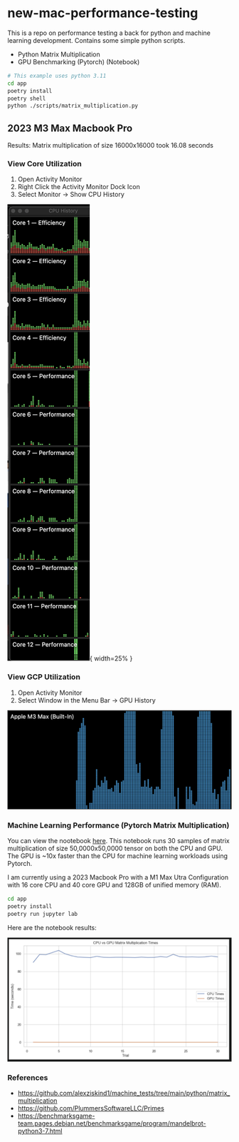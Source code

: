 # new-mac-performance-testing

This is a repo on performance testing a back for python and machine learning development. Contains some simple python scripts.

- Python Matrix Multiplication
- GPU Benchmarking (Pytorch) (Notebook)

```bash
# This example uses python 3.11
cd app 
poetry install
poetry shell
python ./scripts/matrix_multiplication.py
```

## 2023 M3 Max Macbook Pro

Results: Matrix multiplication of size 16000x16000 took 16.08 seconds

### View Core Utilization

1. Open Activity Monitor
2. Right Click the Activity Monitor Dock Icon
3. Select Monitor -> Show CPU History

![cores](./images/cores.png){ width=25% }

### View GCP Utilization

1. Open Activity Monitor
2. Select Window in the Menu Bar -> GPU History

![gpu](./images/gpu.png)

### Machine Learning Performance (Pytorch Matrix Multiplication)

You can view the nootebook [here](./app/nootebooks/gpu_benchmark.ipynb). This notebook runs 30 samples of matrix multiplication of size 50,0000x50,0000 tensor on both the CPU and GPU. The GPU is ~10x faster than the CPU for machine learning workloads using Pytorch.

I am currently using a 2023 Macbook Pro with a M1 Max Utra Configuration with 16 core CPU and 40 core GPU and 128GB of unified memory (RAM).




```bash
cd app
poetry install
poetry run jupyter lab 
```

Here are the notebook results:

![gpu](./images/gpu_benchmark.png)


### References

- https://github.com/alexziskind1/machine_tests/tree/main/python/matrix_multiplication
- https://github.com/PlummersSoftwareLLC/Primes
- https://benchmarksgame-team.pages.debian.net/benchmarksgame/program/mandelbrot-python3-7.html